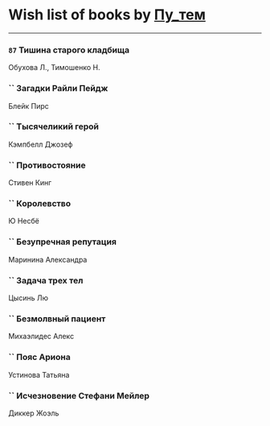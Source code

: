 # Wish list of books by [Пу_тем](https://www.facebook.com/profile.php?id=3448154788585127)
---

### `87` Тишина старого кладбища
Обухова Л., Тимошенко Н.

### `` Загадки Райли Пейдж
Блейк Пирс

### `` Тысячеликий герой
Кэмпбелл Джозеф

### `` Противостояние
Стивен Кинг

### `` Королевство
Ю Несбё

### `` Безупречная репутация
Маринина Александра

### `` Задача трех тел
Цысинь Лю

### `` Безмолвный пациент
Михаэлидес Алекс

### `` Пояс Ариона
Устинова Татьяна

### `` Исчезновение Стефани Мейлер
Диккер Жоэль

